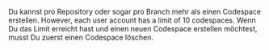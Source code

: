 Du kannst pro Repository oder sogar pro Branch mehr als einen Codespace erstellen. However, each user account has a limit of 10 codespaces. Wenn Du das Limit erreicht hast und einen neuen Codespace erstellen möchtest, musst Du zuerst einen Codespace löschen.
